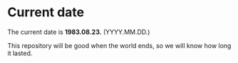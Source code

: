 # Current date

The current date is **1983.08.23.** (YYYY.MM.DD.)

This repository will be good when the world ends, so we will know how long it lasted.